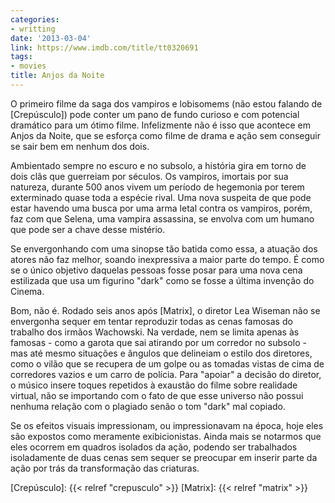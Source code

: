 ```yaml
---
categories:
- writting
date: '2013-03-04'
link: https://www.imdb.com/title/tt0320691
tags:
- movies
title: Anjos da Noite
---
```


O primeiro filme da saga dos vampiros e lobisomems (não estou falando de [Crepúsculo]) pode conter um pano de fundo curioso e com potencial dramático para um ótimo filme. Infelizmente não é isso que acontece em Anjos da Noite, que se esforça como filme de drama e ação sem conseguir se sair bem em nenhum dos dois.

Ambientado sempre no escuro e no subsolo, a história gira em torno de dois clãs que guerreiam por séculos. Os vampiros, imortais por sua natureza, durante 500 anos vivem um período de hegemonia por terem exterminado quase toda a espécie rival. Uma nova suspeita de que pode estar havendo uma busca por uma arma letal contra os vampiros, porém, faz com que Selena, uma vampira assassina, se envolva com um humano que pode ser a chave desse mistério.

Se envergonhando com uma sinopse tão batida como essa, a atuação dos atores não faz melhor, soando inexpressiva a maior parte do tempo. É como se o único objetivo daquelas pessoas fosse posar para uma nova cena estilizada que usa um figurino "dark" como se fosse a última invenção do Cinema.

Bom, não é. Rodado seis anos após [Matrix], o diretor Lea Wiseman não se envergonha sequer em tentar reproduzir todas as cenas famosas do trabalho dos irmãos Wachowski. Na verdade, nem se limita apenas às famosas - como a garota que sai atirando por um corredor no subsolo - mas até mesmo situações e ângulos que delineiam o estilo dos diretores, como o vilão que se recupera de um golpe ou as tomadas vistas de cima de corredores vazios e um carro de polícia. Para "apoiar" a decisão do diretor, o músico insere toques repetidos à exaustão do filme sobre realidade virtual, não se importando com o fato de que esse universo não possui nenhuma relação com o plagiado senão o tom "dark" mal copiado.

Se os efeitos visuais impressionam, ou impressionavam na época, hoje eles são expostos como meramente exibicionistas. Ainda mais se notarmos que eles ocorrem em quadros isolados da ação, podendo ser trabalhados isoladamente de duas cenas sem sequer se preocupar em inserir parte da ação por trás da transformação das criaturas.

[Crepúsculo]: {{< relref "crepusculo" >}}
[Matrix]: {{< relref "matrix" >}}

